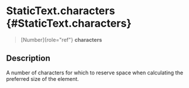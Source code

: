 StaticText.characters {#StaticText.characters}
=====================

> [Number]{role="ref"} **characters**

Description
-----------

A number of characters for which to reserve space when calculating the
preferred size of the element.
